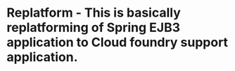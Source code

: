 # Replatform -  This is basically replatforming of Spring EJB3 application to Cloud foundry support application.
